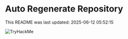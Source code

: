 # Auto Regenerate Repository

This README was last updated: 2025-06-12 05:52:15

 ![TryHackMe](https://tryhackme.com/badge/533634)